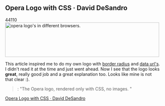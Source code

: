 <article><h2>Opera Logo with CSS ·  David DeSandro</h2><time><span class="day">4</span><span class="month">4</span><span class="year">110</span></time><img src="http://wnas.nl/user/files/4421737904_be9672475e_20100527074604.jpg" alt="opera logo's in different browsers." title="4421737904_be9672475e.jpg" border="0" width="500" height="113" /><p>This article inspired me to do my own logo with <a href="http://wnas.nl/wnas-logo-in-css3">border radius</a> and <a href="http://wnas.nl/wnas-logo-in-data-url">data url's</a>. I didn't read it at the time and just went ahead. Now I see that the logo looks <strong>great</strong>, really good job and a great explanation too. Looks like mine is not that clear :).</p><blockquote><p>: "The Opera logo, rendered only with CSS, no images. "</p></blockquote><p><a href="http://desandro.com/articles/opera-logo-css/">Opera Logo with CSS ·  David DeSandro</a></p></article>